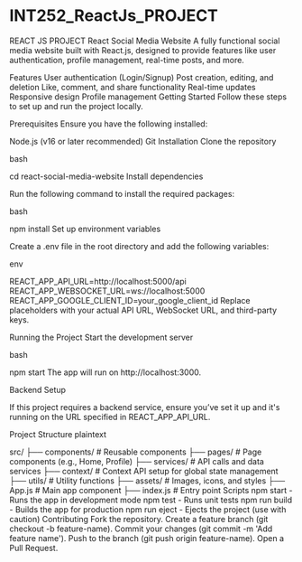 # INT252_ReactJs_PROJECT
REACT JS PROJECT
React Social Media Website
A fully functional social media website built with React.js, designed to provide features like user authentication, profile management, real-time posts, and more.

Features
User authentication (Login/Signup)
Post creation, editing, and deletion
Like, comment, and share functionality
Real-time updates
Responsive design
Profile management
Getting Started
Follow these steps to set up and run the project locally.

Prerequisites
Ensure you have the following installed:

Node.js (v16 or later recommended)
Git
Installation
Clone the repository

bash

cd react-social-media-website
Install dependencies

Run the following command to install the required packages:

bash

npm install
Set up environment variables

Create a .env file in the root directory and add the following variables:

env

REACT_APP_API_URL=http://localhost:5000/api
REACT_APP_WEBSOCKET_URL=ws://localhost:5000
REACT_APP_GOOGLE_CLIENT_ID=your_google_client_id
Replace placeholders with your actual API URL, WebSocket URL, and third-party keys.

Running the Project
Start the development server

bash

npm start
The app will run on http://localhost:3000.

Backend Setup

If this project requires a backend service, ensure you’ve set it up and it's running on the URL specified in REACT_APP_API_URL.

Project Structure
plaintext

src/
├── components/       # Reusable components
├── pages/            # Page components (e.g., Home, Profile)
├── services/         # API calls and data services
├── context/          # Context API setup for global state management
├── utils/            # Utility functions
├── assets/           # Images, icons, and styles
├── App.js            # Main app component
├── index.js          # Entry point
Scripts
npm start - Runs the app in development mode
npm test - Runs unit tests
npm run build - Builds the app for production
npm run eject - Ejects the project (use with caution)
Contributing
Fork the repository.
Create a feature branch (git checkout -b feature-name).
Commit your changes (git commit -m 'Add feature name').
Push to the branch (git push origin feature-name).
Open a Pull Request.
